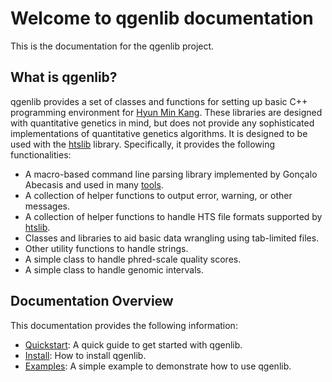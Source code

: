 # Welcome to qgenlib documentation

This is the documentation for the qgenlib project. 

## What is qgenlib?

qgenlib provides a set of classes and functions for setting up basic C++ programming environment for [Hyun Min Kang](https://github.com/hyunminkang). These libraries are designed with quantitative genetics in mind, but does not provide any sophisticated implementations of quantitative genetics algorithms. It is designed to be used with the [htslib](https://www.htslib.org/) library. Specifically, it provides the following functionalities:

* A macro-based command line parsing library implemented by Gonçalo Abecasis and used in many [tools](https://github.com/statgen).
* A collection of helper functions to output error, warning, or other messages.
* A collection of helper functions to handle HTS file formats supported by [htslib](https://www.htslib.org/).
* Classes and libraries to aid basic data wrangling using tab-limited files.
* Other utility functions to handle strings.
* A simple class to handle phred-scale quality scores.
* A simple class to handle genomic intervals.

## Documentation Overview

This documentation provides the following information:

* [Quickstart](quickstart.md): A quick guide to get started with qgenlib.
* [Install](install.md): How to install qgenlib.
* [Examples](examples.md): A simple example to demonstrate how to use qgenlib.